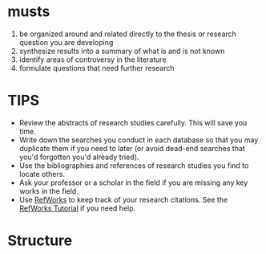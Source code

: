 # musts
1.  be organized around and related directly to the thesis or research question you are developing
2.  synthesize results into a summary of what is and is not known
3.  identify areas of controversy in the literature
4.  formulate questions that need further research
# TIPS
-   Review the abstracts of research studies carefully. This will save you time.
-   Write down the searches you conduct in each database so that you may duplicate them if you need to later (or avoid dead-end searches  that you'd forgotten you'd already tried).
-   Use the bibliographies and references of research studies you find to locate others.
-   Ask your professor or a scholar in the field if you are missing any key works in the field.
-   Use  [RefWorks](https://refworks.proquest.com/)  to keep track of your research citations. See the  [RefWorks Tutorial](http://libguides.uwf.edu/refworks)  if you need help.
# Structure

<!--stackedit_data:
eyJoaXN0b3J5IjpbMjI5NjEyOTY0LDM3ODQwNTczOSwtODI4Mz
g2MTcxXX0=
-->